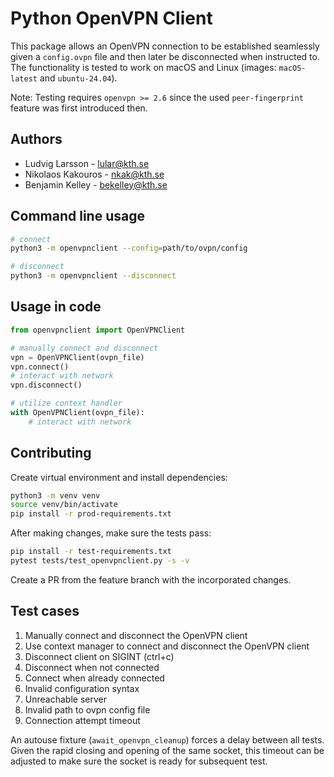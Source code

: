 # Python OpenVPN Client
This package allows an OpenVPN connection to be established
seamlessly given a `config.ovpn` file and then later be
disconnected when instructed to. The functionality is tested to
work on macOS and Linux (images: `macOS-latest` and `ubuntu-24.04`).

Note: Testing requires `openvpn >= 2.6` since the used `peer-fingerprint`
feature was first introduced then.

## Authors
- Ludvig Larsson - lular@kth.se
- Nikolaos Kakouros - nkak@kth.se
- Benjamin Kelley - bekelley@kth.se

## Command line usage
```bash
# connect
python3 -m openvpnclient --config=path/to/ovpn/config

# disconnect
python3 -m openvpnclient --disconnect
```

## Usage in code
```python
from openvpnclient import OpenVPNClient

# manually connect and disconnect
vpn = OpenVPNClient(ovpn_file)
vpn.connect()
# interact with network
vpn.disconnect()

# utilize context handler
with OpenVPNClient(ovpn_file):
    # interact with network
```

## Contributing
Create virtual environment and install dependencies:
```bash
python3 -m venv venv
source venv/bin/activate
pip install -r prod-requirements.txt
```

After making changes, make sure the tests pass:
```bash
pip install -r test-requirements.txt
pytest tests/test_openvpnclient.py -s -v
```

Create a PR from the feature branch with the incorporated
changes.

## Test cases
1. Manually connect and disconnect the OpenVPN client
1. Use context manager to connect and disconnect the OpenVPN client
1. Disconnect client on SIGINT (ctrl+c)
1. Disconnect when not connected
1. Connect when already connected
1. Invalid configuration syntax
1. Unreachable server
1. Invalid path to ovpn config file
1. Connection attempt timeout

An autouse fixture (`await_openvpn_cleanup`) forces a delay between
all tests. Given the rapid closing and opening of the same socket, this
timeout can be adjusted to make sure the socket is ready for
subsequent test.
